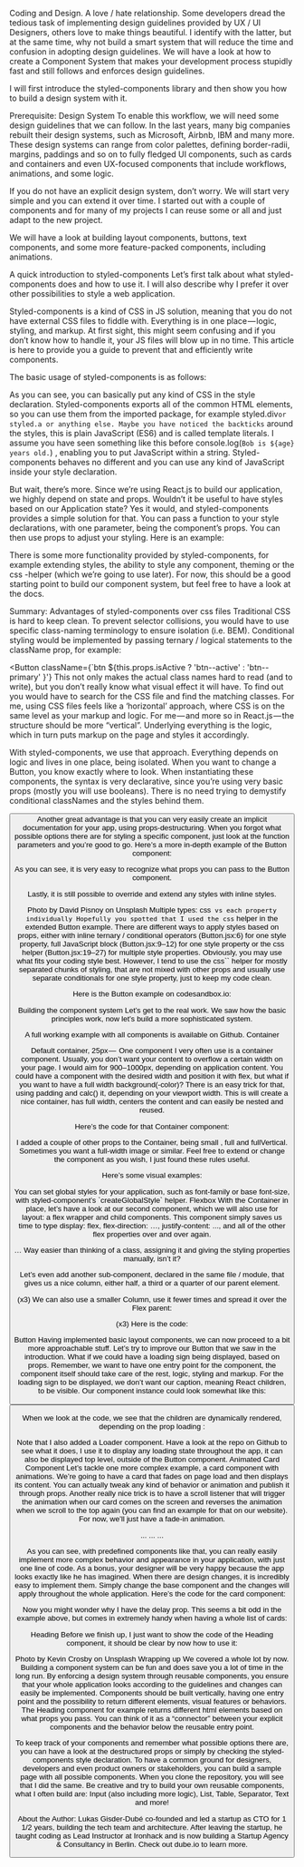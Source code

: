 Coding and Design. A love / hate relationship. Some developers dread the tedious task of implementing design guidelines provided by UX / UI Designers, others love to make things beautiful. I identify with the latter, but at the same time, why not build a smart system that will reduce the time and confusion in adopting design guidelines. We will have a look at how to create a Component System that makes your development process stupidly fast and still follows and enforces design guidelines.

I will first introduce the styled-components library and then show you how to build a design system with it.

Prerequisite: Design System
To enable this workflow, we will need some design guidelines that we can follow. In the last years, many big companies rebuilt their design systems, such as Microsoft, Airbnb, IBM and many more. These design systems can range from color palettes, defining border-radii, margins, paddings and so on to fully fledged UI components, such as cards and containers and even UX-focused components that include workflows, animations, and some logic.

If you do not have an explicit design system, don’t worry. We will start very simple and you can extend it over time. I started out with a couple of components and for many of my projects I can reuse some or all and just adapt to the new project.

We will have a look at building layout components, buttons, text components, and some more feature-packed components, including animations.

A quick introduction to styled-components
Let’s first talk about what styled-components does and how to use it. I will also describe why I prefer it over other possibilities to style a web application.

Styled-components is a kind of CSS in JS solution, meaning that you do not have external CSS files to fiddle with. Everything is in one place — logic, styling, and markup. At first sight, this might seem confusing and if you don’t know how to handle it, your JS files will blow up in no time. This article is here to provide you a guide to prevent that and efficiently write components.

The basic usage of styled-components is as follows:


As you can see, you can basically put any kind of CSS in the style declaration. Styled-components exports all of the common HTML elements, so you can use them from the imported package, for example styled.div`` or styled.a or anything else. Maybe you have noticed the backticks `` around the styles, this is plain JavaScript (ES6) and is called template literals. I assume you have seen something like this before console.log(`Bob is ${age} years old.`) , enabling you to put JavaScript within a string. Styled-components behaves no different and you can use any kind of JavaScript inside your style declaration.

But wait, there’s more. Since we’re using React.js to build our application, we highly depend on state and props. Wouldn’t it be useful to have styles based on our Application state? Yes it would, and styled-components provides a simple solution for that. You can pass a function to your style declarations, with one parameter, being the component’s props. You can then use props to adjust your styling. Here is an example:


There is some more functionality provided by styled-components, for example extending styles, the ability to style any component, theming or the css -helper (which we’re going to use later). For now, this should be a good starting point to build our component system, but feel free to have a look at the docs.

Summary: Advantages of styled-components over css files
Traditional CSS is hard to keep clean. To prevent selector collisions, you would have to use specific class-naming terminology to ensure isolation (i.e. BEM). Conditional styling would be implemented by passing ternary / logical statements to the className prop, for example:

<Button className={`btn ${this.props.isActive ? 'btn--active' : 'btn--primary' }'}
This not only makes the actual class names hard to read (and to write), but you don’t really know what visual effect it will have. To find out you would have to search for the CSS file and find the matching classes. For me, using CSS files feels like a ‘horizontal’ approach, where CSS is on the same level as your markup and logic. For me — and more so in React.js — the structure should be more “vertical”. Underlying everything is the logic, which in turn puts markup on the page and styles it accordingly.

With styled-components, we use that approach. Everything depends on logic and lives in one place, being isolated. When you want to change a Button, you know exactly where to look. When instantiating these components, the syntax is very declarative, since you’re using very basic props (mostly you will use booleans). There is no need trying to demystify conditional classNames and the styles behind them.

<Button primary active={this.props.isActive} big />
Another great advantage is that you can very easily create an implicit documentation for your app, using props-destructuring. When you forgot what possible options there are for styling a specific component, just look at the function parameters and you’re good to go. Here’s a more in-depth example of the Button component:


As you can see, it is very easy to recognize what props you can pass to the Button component.

Lastly, it is still possible to override and extend any styles with inline styles.


Photo by David Pisnoy on Unsplash
Multiple types: css`` vs each property individually
Hopefully you spotted that I used the css`` helper in the extended Button example. There are different ways to apply styles based on props, either with inline ternary / conditional operators (Button.jsx:6) for one style property, full JavaScript block (Button.jsx:9–12) for one style property or the css helper (Button.jsx:19–27) for multiple style properties. Obviously, you may use what fits your coding style best. However, I tend to use the css`` helper for mostly separated chunks of styling, that are not mixed with other props and usually use separate conditionals for one style property, just to keep my code clean.

Here is the Button example on codesandbox.io:


Building the component system
Let’s get to the real work. We saw how the basic principles work, now let’s build a more sophisticated system.

A full working example with all components is available on Github.
Container

Default container, 25px — <Container />
One component I very often use is a container component. Usually, you don’t want your content to overflow a certain width on your page. I would aim for 900–1000px, depending on application content. You could have a component with the desired width and position it with flex, but what if you want to have a full width background(-color)? There is an easy trick for that, using padding and calc() it, depending on your viewport width. This is will create a nice container, has full width, centers the content and can easily be nested and reused.

Here’s the code for that Container component:


I added a couple of other props to the Container, being small , full and fullVertical. Sometimes you want a full-width image or similar. Feel free to extend or change the component as you wish, I just found these rules useful.

Here’s some visual examples:


<Container fullVertical />

<Container full small />
You can set global styles for your application, such as font-family or base font-size, with styled-component’s `createGlobalStyle` helper.
Flexbox
With the Container in place, let’s have a look at our second component, which we will also use for layout: a flex wrapper and child components. This component simply saves us time to type display: flex, flex-direction: …, justify-content: ..., and all of the other flex properties over and over again.


<Flex justifyAround>…</Flex>
Way easier than thinking of a class, assigning it and giving the styling properties manually, isn’t it?

Let’s even add another sub-component, declared in the same file / module, that gives us a nice column, either half, a third or a quarter of our parent element.


<Flex noWrap><Column three />(x3)</Flex>
We can also use a smaller Column, use it fewer times and spread it over the Flex parent:


<Flex justifyAround><Column four />(x3)</Flex>
Here is the code:


Button
Having implemented basic layout components, we can now proceed to a bit more approachable stuff. Let’s try to improve our Button that we saw in the introduction. What if we could have a loading sign being displayed, based on props. Remember, we want to have one entry point for the component, the component itself should take care of the rest, logic, styling and markup. For the loading sign to be displayed, we don’t want our caption, meaning React children, to be visible. Our component instance could look somewhat like this:

<Button loading={this.state.loading} />

When we look at the code, we see that the children are dynamically rendered, depending on the prop loading :


Note that I also added a Loader component. Have a look at the repo on Github to see what it does, I use it to display any loading state throughout the app, it can also be displayed top level, outside of the Button component.
Animated Card Component
Let’s tackle one more complex example, a card component with animations. We’re going to have a card that fades on page load and then displays its content. You can actually tweak any kind of behavior or animation and publish it through props. Another really nice trick is to have a scroll listener that will trigger the animation when our card comes on the screen and reverses the animation when we scroll to the top again (you can find an example for that on our website). For now, we’ll just have a fade-in animation.

<Card>...</Card>
<Card big>...</Card>
<Card primary delay={1500}>...</Card>

As you can see, with predefined components like that, you can really easily implement more complex behavior and appearance in your application, with just one line of code. As a bonus, your designer will be very happy because the app looks exactly like he has imagined. When there are design changes, it is incredibly easy to implement them. Simply change the base component and the changes will apply throughout the whole application. Here’s the code for the card component:


Now you might wonder why I have the delay prop. This seems a bit odd in the example above, but comes in extremely handy when having a whole list of cards:

Heading
Before we finish up, I just want to show the code of the Heading component, it should be clear by now how to use it:


Photo by Kevin Crosby on Unsplash
Wrapping up
We covered a whole lot by now. Building a component system can be fun and does save you a lot of time in the long run. By enforcing a design system through reusable components, you ensure that your whole application looks according to the guidelines and changes can easily be implemented. Components should be built vertically, having one entry point and the possibility to return different elements, visual features or behaviors. The Heading component for example returns different html elements based on what props you pass. You can think of it as a “connector” between your explicit components and the behavior below the reusable entry point.


To keep track of your components and remember what possible options there are, you can have a look at the destructured props or simply by checking the styled-components style declaration. To have a common ground for designers, developers and even product owners or stakeholders, you can build a sample page with all possible components. When you clone the repository, you will see that I did the same. Be creative and try to build your own reusable components, what I often build are: Input (also including more logic), List, Table, Separator, Text and more!

About the Author: Lukas Gisder-Dubé co-founded and led a startup as CTO for 1 1/2 years, building the tech team and architecture. After leaving the startup, he taught coding as Lead Instructor at Ironhack and is now building a Startup Agency & Consultancy in Berlin. Check out dube.io to learn more.

